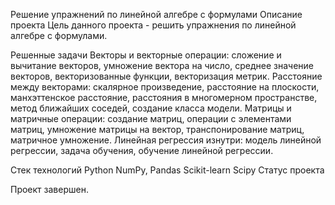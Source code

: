 Решение упражнений по линейной алгебре с формулами
Описание проекта
Цель данного проекта - решить упражнения по линейной алгебре с формулами.

Решенные задачи
Векторы и векторные операции: сложение и вычитание векторов, умножение вектора на число, среднее значение векторов, векторизованные функции, векторизация метрик.
Расстояние между векторами: скалярное произведение, расстояние на плоскости, манхэттенское расстояние, расстояния в многомерном пространстве, метод ближайших соседей, создание класса модели.
Матрицы и матричные операции: создание матриц, операции с элементами матриц, умножение матрицы на вектор, транспонирование матриц, матричное умножение.
Линейная регрессия изнутри: модель линейной регрессии, задача обучения, обучение линейной регрессии.

Стек технологий
Python
NumPy, Pandas
Scikit-learn
Scipy
Статус проекта

Проект завершен.

